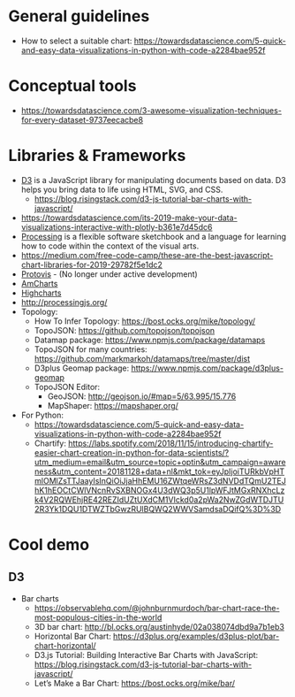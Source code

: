 # General guidelines
- How to select a suitable chart: https://towardsdatascience.com/5-quick-and-easy-data-visualizations-in-python-with-code-a2284bae952f

# Conceptual tools
- https://towardsdatascience.com/3-awesome-visualization-techniques-for-every-dataset-9737eecacbe8

# Libraries & Frameworks
- [D3](https://d3js.org) is a JavaScript library for manipulating documents based on data. D3 helps you bring data to life using HTML, SVG, and CSS.
    + https://blog.risingstack.com/d3-js-tutorial-bar-charts-with-javascript/
- https://towardsdatascience.com/its-2019-make-your-data-visualizations-interactive-with-plotly-b361e7d45dc6
- [Processing](https://processing.org/) is a flexible software sketchbook and a language for learning how to code within the context of the visual arts.
- https://medium.com/free-code-camp/these-are-the-best-javascript-chart-libraries-for-2019-29782f5e1dc2
- [Protovis](https://mbostock.github.io/protovis/) - (No longer under active development)
- [AmCharts](https://www.amcharts.com)
- [Highcharts](https://www.highcharts.com/)
- http://processingjs.org/
- Topology:
    + How To Infer Topology: https://bost.ocks.org/mike/topology/
    + TopoJSON: https://github.com/topojson/topojson
    + Datamap package: https://www.npmjs.com/package/datamaps
    + TopoJSON for many countries: https://github.com/markmarkoh/datamaps/tree/master/dist
    + D3plus Geomap package: https://www.npmjs.com/package/d3plus-geomap
    + TopoJSON Editor: 
        + GeoJSON: http://geojson.io/#map=5/63.995/15.776
        + MapShaper: https://mapshaper.org/
- For Python:
    + https://towardsdatascience.com/5-quick-and-easy-data-visualizations-in-python-with-code-a2284bae952f
    + Chartify: https://labs.spotify.com/2018/11/15/introducing-chartify-easier-chart-creation-in-python-for-data-scientists/?utm_medium=email&utm_source=topic+optin&utm_campaign=awareness&utm_content=20181128+data+nl&mkt_tok=eyJpIjoiTURkbVpHTmlOMlZsTTJaayIsInQiOiJjaHhEMU16ZWtqeWRsZ3dNVDdTQmU2TEJhK1hEOCtCWlVNcnRvSXBNOGx4U3dWQ3p5U1lpWFJtMGxRNXhcLzk4V2RQWEhjRE42REZIdUZtUXdCM1VIckd0a2pWa2NwZGdWTDJTU2R3Yk1DQU1DTWZTbGwzRUlBQWQ2WWVSamdsaDQifQ%3D%3D

# Cool demo
## D3
- Bar charts
    + https://observablehq.com/@johnburnmurdoch/bar-chart-race-the-most-populous-cities-in-the-world
    + 3D bar chart: http://bl.ocks.org/austinhyde/02a038074dbd9a7b1eb3
    + Horizontal Bar Chart: https://d3plus.org/examples/d3plus-plot/bar-chart-horizontal/
    + D3.js Tutorial: Building Interactive Bar Charts with JavaScript: https://blog.risingstack.com/d3-js-tutorial-bar-charts-with-javascript/
    + Let’s Make a Bar Chart: https://bost.ocks.org/mike/bar/
